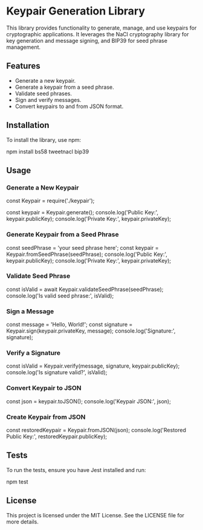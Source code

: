 # Keypair Generation Library

This library provides functionality to generate, manage, and use keypairs for cryptographic applications. It leverages the NaCl cryptography library for key generation and message signing, and BIP39 for seed phrase management.

## Features

- Generate a new keypair.
- Generate a keypair from a seed phrase.
- Validate seed phrases.
- Sign and verify messages.
- Convert keypairs to and from JSON format.

## Installation

To install the library, use npm:

npm install bs58 tweetnacl bip39

## Usage

### Generate a New Keypair

const Keypair = require('./keypair');

const keypair = Keypair.generate();
console.log('Public Key:', keypair.publicKey);
console.log('Private Key:', keypair.privateKey);

### Generate Keypair from a Seed Phrase

const seedPhrase = 'your seed phrase here';
const keypair = Keypair.fromSeedPhrase(seedPhrase);
console.log('Public Key:', keypair.publicKey);
console.log('Private Key:', keypair.privateKey);

### Validate Seed Phrase

const isValid = await Keypair.validateSeedPhrase(seedPhrase);
console.log('Is valid seed phrase:', isValid);

### Sign a Message

const message = 'Hello, World!';
const signature = Keypair.sign(keypair.privateKey, message);
console.log('Signature:', signature);

### Verify a Signature

const isValid = Keypair.verify(message, signature, keypair.publicKey);
console.log('Is signature valid?', isValid);

### Convert Keypair to JSON

const json = keypair.toJSON();
console.log('Keypair JSON:', json);

### Create Keypair from JSON

const restoredKeypair = Keypair.fromJSON(json);
console.log('Restored Public Key:', restoredKeypair.publicKey);

## Tests

To run the tests, ensure you have Jest installed and run:

npm test

## License

This project is licensed under the MIT License. See the LICENSE file for more details.
